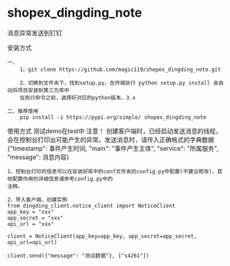 # shopex_dingding_note
消息异常发送到钉钉

安装方式
    
    一、
        1、git clone https://github.com/magic119/shopex_dingding_note.git

        2、切换到文件夹下，找到setup.py，在终端执行 python setup.py install 会自动将项目安装到第三方库中
        在执行命令之前，选择好对应的python版本，3.x

    二、推荐使用
        pip install -i https://pypi.org/simple/ shopex_dingding_note

使用方式
    测试demo在test中
    注意！
    创建客户端时，已经启动发送消息的线程，会在控制台打印出可能产生的异常。发送消息时，请传入正确格式的字典数据
    {"timestamp": 事件产生时间, "main": "事件产生主体", "service": "所属服务", "message": 消息内容}

    1、控制台打印的信息可以在安装好库中的conf文件夹的config.py中配置(不建议修改)，其他配置作用的详细信息请参考config.py中的
    注释。

    2、导入客户端，创建实例
    from dingding_client.notice_client import NoticeClient
    app_key = "xxx"
    app_secret = "xxx"
    api_url = "xxx"

    client = NoticeClient(app_key=app_key, app_secret=app_secret, api_url=api_url)

    client.send({"message": "测试数据"}, ["s4261"])
    
